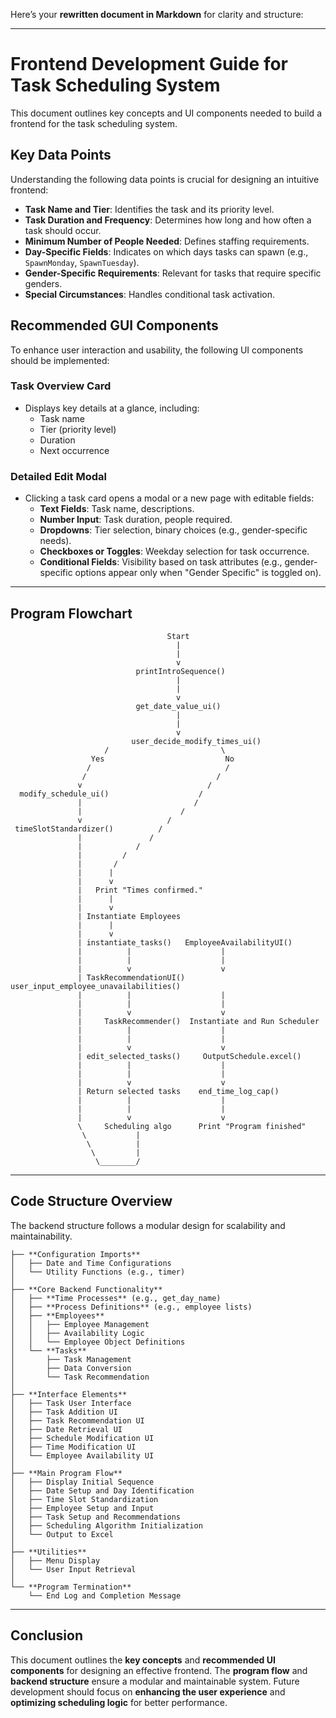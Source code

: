 Here’s your **rewritten document in Markdown** for clarity and structure:

---

# **Frontend Development Guide for Task Scheduling System**

This document outlines key concepts and UI components needed to build a frontend for the task scheduling system.

## **Key Data Points**
Understanding the following data points is crucial for designing an intuitive frontend:

- **Task Name and Tier**: Identifies the task and its priority level.
- **Task Duration and Frequency**: Determines how long and how often a task should occur.
- **Minimum Number of People Needed**: Defines staffing requirements.
- **Day-Specific Fields**: Indicates on which days tasks can spawn (e.g., `SpawnMonday`, `SpawnTuesday`).
- **Gender-Specific Requirements**: Relevant for tasks that require specific genders.
- **Special Circumstances**: Handles conditional task activation.

## **Recommended GUI Components**
To enhance user interaction and usability, the following UI components should be implemented:

### **Task Overview Card**
- Displays key details at a glance, including:
  - Task name
  - Tier (priority level)
  - Duration
  - Next occurrence

### **Detailed Edit Modal**
- Clicking a task card opens a modal or a new page with editable fields:
  - **Text Fields**: Task name, descriptions.
  - **Number Input**: Task duration, people required.
  - **Dropdowns**: Tier selection, binary choices (e.g., gender-specific needs).
  - **Checkboxes or Toggles**: Weekday selection for task occurrence.
  - **Conditional Fields**: Visibility based on task attributes (e.g., gender-specific options appear only when "Gender Specific" is toggled on).

---

## **Program Flowchart**
```plaintext
                                   Start
                                     |
                                     |
                                     v
                            printIntroSequence()
                                     |
                                     |
                                     v
                            get_date_value_ui()
                                     |
                                     |
                                     v
                           user_decide_modify_times_ui()
                     /                         \
                  Yes                           No
                 /                              /
                /                             / 
               v                            /
  modify_schedule_ui()                    /
               |                         /
               |                      /
               v                   / 
 timeSlotStandardizer()          /
               |               /         
               |            /            
               |         /
               |       /
               |      |
               |      v
               |   Print "Times confirmed."
               |      |
               |      v
               | Instantiate Employees
               |      |
               |      v                                        
               | instantiate_tasks()   EmployeeAvailabilityUI()
               |          |                    |
               |          |                    |
               |          v                    v
               | TaskRecommendationUI()  user_input_employee_unavailabilities()
               |          |                    |
               |          |                    |
               |          v                    v
               |     TaskRecommender()  Instantiate and Run Scheduler
               |          |                    |
               |          |                    |
               |          v                    v
               | edit_selected_tasks()     OutputSchedule.excel()
               |          |                    |
               |          |                    |
               |          v                    v
               | Return selected tasks    end_time_log_cap()
               |          |                    |
               |          |                    |
               |          v                    v
               \     Scheduling algo      Print "Program finished"
                \           |
                 \          |
                  \         |
                   \________/
```

---

## **Code Structure Overview**
The backend structure follows a modular design for scalability and maintainability.

```
├── **Configuration Imports**
│   ├── Date and Time Configurations
│   └── Utility Functions (e.g., timer)
│
├── **Core Backend Functionality**
│   ├── **Time Processes** (e.g., get_day_name)
│   ├── **Process Definitions** (e.g., employee lists)
│   ├── **Employees**
│   │   ├── Employee Management
│   │   ├── Availability Logic
│   │   └── Employee Object Definitions
│   └── **Tasks**
│       ├── Task Management
│       ├── Data Conversion
│       └── Task Recommendation
│
├── **Interface Elements**
│   ├── Task User Interface
│   ├── Task Addition UI
│   ├── Task Recommendation UI
│   ├── Date Retrieval UI
│   ├── Schedule Modification UI
│   ├── Time Modification UI
│   └── Employee Availability UI
│
├── **Main Program Flow**
│   ├── Display Initial Sequence
│   ├── Date Setup and Day Identification
│   ├── Time Slot Standardization
│   ├── Employee Setup and Input
│   ├── Task Setup and Recommendations
│   ├── Scheduling Algorithm Initialization
│   └── Output to Excel
│
├── **Utilities**
│   ├── Menu Display
│   └── User Input Retrieval
│
└── **Program Termination**
    └── End Log and Completion Message
```

---

## **Conclusion**
This document outlines the **key concepts** and **recommended UI components** for designing an effective frontend. The **program flow** and **backend structure** ensure a modular and maintainable system. Future development should focus on **enhancing the user experience** and **optimizing scheduling logic** for better performance.